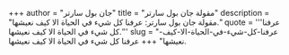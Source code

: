 +++
author = "جان بول سارتر"
title = "مقولة جان بول سارتر"
description = "مقولة جان بول سارتر: عرفنا كل شيء في الحياة الا كيف نعيشها."
quote = '''عرفنا كل شيء في الحياة الا كيف نعيشها.'''
slug = "عرفنا-كل-شيء-في-الحياة-الا-كيف-نعيشها"
+++
عرفنا كل شيء في الحياة الا كيف نعيشها.
